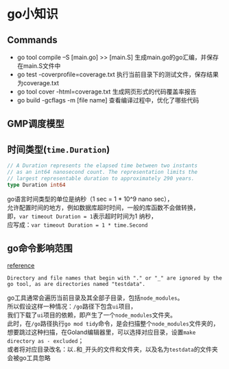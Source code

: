 # go小知识

## Commands

- go tool compile –S [main.go] >> [main.S] 生成main.go的go汇编，并保存在main.S文件中
- go test -coverprofile=coverage.txt 执行当前目录下的测试文件，保存结果为coverage.txt
- go tool cover -html=coverage.txt 生成网页形式的代码覆盖率报告
- go build -gcflags -m [file name] 查看编译过程中，优化了哪些代码

## GMP调度模型



## 时间类型(```time.Duration```)

```go 
// A Duration represents the elapsed time between two instants
// as an int64 nanosecond count. The representation limits the
// largest representable duration to approximately 290 years.
type Duration int64
```

go语言时间类型的单位是纳秒（1 sec = 1 * 10^9 nano sec），  
允许配置时间的地方，例如数据库超时时间，一般的库函数不会做转换，  
即，```var timeout Duration = 1```表示超时时间为1 纳秒，  
应写成：```var timeout Duration = 1 * time.Second```

## go命令影响范围

[reference](https://pkg.go.dev/cmd/go#hdr-Package_lists_and_patterns)

```text
Directory and file names that begin with "." or "_" are ignored by the go tool, as are directories named "testdata".
```

go工具通常会遍历当前目录及其全部子目录，包括```node_modules```。  
所以假设这样一种情况：```/go```路径下包含```ui```项目，  
我们下载了```ui```项目的依赖，即产生了一个```node_modules```文件夹。  
此时，在```/go```路径执行```go mod tidy```命令，是会扫描整个```node_modules```文件夹的，  
想要跳过这种扫描，在Goland编辑器里，可以选择对应目录，设置```make directory as - excluded```；  
或者将对应目录改名：以```.```和```_```开头的文件和文件夹，以及名为```testdata```的文件夹会被go工具忽略
